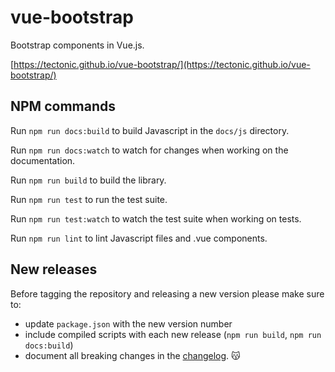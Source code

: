 # vue-bootstrap
Bootstrap components in Vue.js.

[https://tectonic.github.io/vue-bootstrap/](https://tectonic.github.io/vue-bootstrap/)

## NPM commands
Run `npm run docs:build` to build Javascript in the `docs/js` directory.

Run `npm run docs:watch` to watch for changes when working on the documentation.

Run `npm run build` to build the library.

Run `npm run test` to run the test suite.

Run `npm run test:watch` to watch the test suite when working on tests.

Run `npm run lint` to lint Javascript files and .vue components.

## New releases
Before tagging the repository and releasing a new version please make sure to:

- update `package.json` with the new version number
- include compiled scripts with each new release (`npm run build`, `npm run docs:build`)
- document all breaking changes in the [changelog](https://github.com/tectonic/vue-bootstrap/blob/master/CHANGELOG.md). :kissing_cat:
